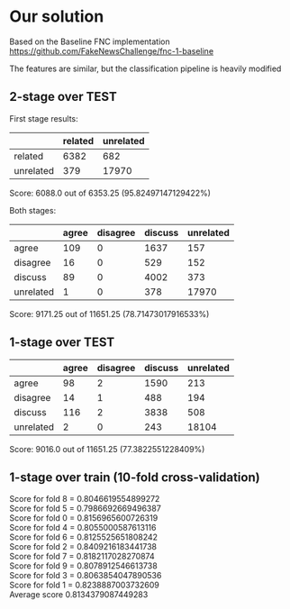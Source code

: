 # Our solution
Based on the Baseline FNC implementation https://github.com/FakeNewsChallenge/fnc-1-baseline

The features are similar, but the classification pipeline is heavily modified

## 2-stage over TEST

First stage results:

|           |  related  | unrelated |
| --------- | --------- | --------- |
|  related  |   6382    |    682    |
| unrelated |    379    |   17970   |

Score: 6088.0 out of 6353.25    (95.82497147129422%)

Both stages:

|           |   agree   | disagree  |  discuss  | unrelated |
| --------- | --------- | --------- | --------- | --------- |
|   agree   |    109    |     0     |   1637    |    157    |
| disagree  |    16     |     0     |    529    |    152    |
|  discuss  |    89     |     0     |   4002    |    373    |
| unrelated |     1     |     0     |    378    |   17970   |

Score: 9171.25 out of 11651.25  (78.71473017916533%)

## 1-stage over TEST

|           |   agree   | disagree  |  discuss  | unrelated |
| --------- | --------- | --------- | --------- | --------- |
|   agree   |    98     |     2     |   1590    |    213    |
| disagree  |    14     |     1     |    488    |    194    |
|  discuss  |    116    |     2     |   3838    |    508    |
| unrelated |     2     |     0     |    243    |   18104   |

Score: 9016.0 out of 11651.25   (77.3822551228409%)

## 1-stage over train (10-fold cross-validation)

Score for fold 8 = 0.8046619554899272   
Score for fold 5 = 0.7986692669496387   
Score for fold 0 = 0.8156965600726319   
Score for fold 4 = 0.8055000587613116   
Score for fold 6 = 0.8125525651808242   
Score for fold 2 = 0.8409216183441738   
Score for fold 7 = 0.8182117028270874   
Score for fold 9 = 0.8078912546613738   
Score for fold 3 = 0.8063854047890536   
Score for fold 1 = 0.8238887003732609   
Average score 0.8134379087449283   
